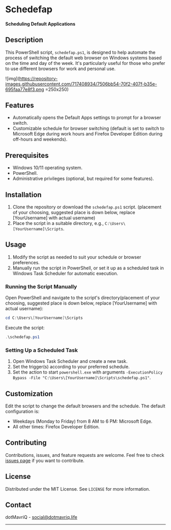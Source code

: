 # Schedefap
#### Scheduling Default Applications

## Description
This PowerShell script, `schedefap.ps1`, is designed to help automate the process of switching the default web browser on Windows systems based on the time and day of the week. It's particularly useful for those who prefer to use different browsers for work and personal use.

![img](https://repository-images.githubusercontent.com/717408934/7506bb54-70f2-407f-b35e-695faa77e8f3.png  =250x250)

## Features
- Automatically opens the Default Apps settings to prompt for a browser switch.
- Customizable schedule for browser switching (default is set to switch to Microsoft Edge during work hours and Firefox Developer Edition during off-hours and weekends).

## Prerequisites
- Windows 10/11 operating system.
- PowerShell.
- Administrative privileges (optional, but required for some features).

## Installation
1. Clone the repository or download the `schedefap.ps1` script. (placement of your choosing, suggested place is down below, replace [YourUsername] with actual username)
2. Place the script in a suitable directory, e.g., `C:\Users\[YourUsername]\Scripts`.

## Usage
1. Modify the script as needed to suit your schedule or browser preferences.
2. Manually run the script in PowerShell, or set it up as a scheduled task in Windows Task Scheduler for automatic execution.

### Running the Script Manually
Open PowerShell and navigate to the script's directory(placement of your choosing, suggested place is down below, replace [YourUsername] with actual username):
```powershell
cd C:\Users\[YourUsername]\Scripts
```
Execute the script:
```powershell
.\schedefap.ps1
```

### Setting Up a Scheduled Task
1. Open Windows Task Scheduler and create a new task.
2. Set the trigger(s) according to your preferred schedule.
3. Set the action to start `powershell.exe` with arguments `-ExecutionPolicy Bypass -File "C:\Users\[YourUsername]\Scripts\schedefap.ps1"`.

## Customization
Edit the script to change the default browsers and the schedule. The default configuration is:
- Weekdays (Monday to Friday) from 8 AM to 6 PM: Microsoft Edge.
- All other times: Firefox Developer Edition.

## Contributing
Contributions, issues, and feature requests are welcome. Feel free to check [issues page]([link-to-your-issues-page](https://github.com/dotMavriQ/schedefap/issues)) if you want to contribute.

## License
Distributed under the MIT License. See `LICENSE` for more information.

## Contact
dotMavriQ - [social@dotmavriq.life](mailto:social@dotmavriq.life)

---

